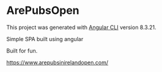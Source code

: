 # ArePubsOpen

This project was generated with [Angular CLI](https://github.com/angular/angular-cli) version 8.3.21.

Simple SPA built using angular

Built for fun.

https://www.arepubsinirelandopen.com/
